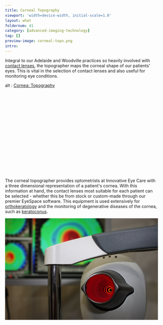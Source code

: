 ```yaml
---
title: Corneal Topography
viewport: 'width=device-width, initial-scale=1.0'
layout: what
foldernum: 41
category: [advanced-imaging-technology]
tag: []
preview-image: corneal-topo.png
intro: 
---
```


<div class="employee-heading">
<p>Integral to our Adelaide and Woodville practices so heavily involved with <a href="/what-we-do/contact-lenses">contact lenses</a>, the topographer maps the corneal shape of our patients' eyes. This is vital in the selection of contact lenses and also useful for monitoring eye conditions.</p>
</div>

<div class="myWrapper" style="position: relative; padding-bottom: 56.25%; height: 0;"><!--[if IE]><iframe frameborder="0" type="text/html" src="https://2689-2347.captiv8online.com/animations/embed/one/cornea-topography?player_width=100%&player_height=100%&site_company_language=34&autostart=false" width="100%" height="100%" style="position:absolute;top:0;left:0;width:100%;height:100%;"></iframe><![endif]--><!--[if !IE]> <--><object data="https://2689-2347.captiv8online.com/animations/embed/one/cornea-topography?player_width=100%&player_height=100%&site_company_language=34&autostart=false" type="text/html" width="100%" height="100%" style="position:absolute;top:0;left:0;width:100%;height:100%;">  alt : <a href="https://2689-2347.captiv8online.com/animations/embed/one/cornea-topography?player_width=100%&player_height=100%&site_company_language=34&autostart=false">Cornea: Topography</a></object><!--> <![endif]--></div>

<br>

The corneal topographer provides optometrists at Innovative Eye Care with a three dimensional representation of a patient's cornea. With this information at hand, the contact lenses most suitable for each patient can be selected - whether this be from stock or custom-made through our premier EyeSpace software. This equipment is used extensively for [orthokeratology](/what-we-do/orthokeratology-corneal-reshaping) and the monitoring of degenerative diseases of the cornea, such as [keratoconus](/what-we-do/keratoconus). 

![](topographer.jpg)
